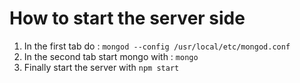 # How to start the server side

1. In the first tab do : `mongod --config /usr/local/etc/mongod.conf`
2. In the second tab start mongo with : `mongo`
3. Finally start the server with `npm start`